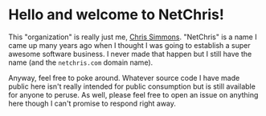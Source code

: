 # Hello and welcome to NetChris!

This "organization" is really just me, [Chris Simmons](https://github.com/ChrisSimmons).  "NetChris" is a name I came up many years ago when I thought I was going to establish a super awesome software business.  I never made that happen but I still have the name (and the `netchris.com` domain name).

Anyway, feel free to poke around.  Whatever source code I have made public here isn't really intended for public consumption but is still available for anyone to peruse.  As well, please feel free to open an issue on anything here though I can't promise to respond right away.
